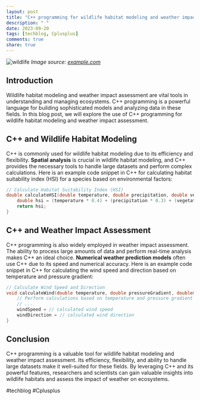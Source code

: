 ```yaml
---
layout: post
title: "C++ programming for wildlife habitat modeling and weather impact assessment"
description: " "
date: 2023-09-20
tags: [techblog, Cplusplus]
comments: true
share: true
---
```


![wildlife](https://example.com/wildlife.jpg)
*Image source: [example.com](https://example.com)*

## Introduction

Wildlife habitat modeling and weather impact assessment are vital tools in understanding and managing ecosystems. C++ programming is a powerful language for building sophisticated models and analyzing data in these fields. In this blog post, we will explore the use of C++ programming for wildlife habitat modeling and weather impact assessment.

## C++ and Wildlife Habitat Modeling

C++ is commonly used for wildlife habitat modeling due to its efficiency and flexibility. **Spatial analysis** is crucial in wildlife habitat modeling, and C++ provides the necessary tools to handle large datasets and perform complex calculations. Here is an example code snippet in C++ for calculating habitat suitability index (HSI) for a species based on environmental factors:

```cpp
// Calculate Habitat Suitability Index (HSI)
double calculateHSI(double temperature, double precipitation, double vegetation) {
    double hsi = (temperature * 0.4) + (precipitation * 0.3) + (vegetation * 0.3);
    return hsi;
}
```

## C++ and Weather Impact Assessment

C++ programming is also widely employed in weather impact assessment. The ability to process large amounts of data and perform real-time analysis makes C++ an ideal choice. **Numerical weather prediction models** often use C++ due to its speed and numerical accuracy. Here is an example code snippet in C++ for calculating the wind speed and direction based on temperature and pressure gradient:

```cpp
// Calculate Wind Speed and Direction
void calculateWind(double temperature, double pressureGradient, double& windSpeed, double& windDirection) {
    // Perform calculations based on temperature and pressure gradient
    // ...
    windSpeed = // calculated wind speed
    windDirection = // calculated wind direction
}
```

## Conclusion

C++ programming is a valuable tool for wildlife habitat modeling and weather impact assessment. Its efficiency, flexibility, and ability to handle large datasets make it well-suited for these fields. By leveraging C++ and its powerful features, researchers and scientists can gain valuable insights into wildlife habitats and assess the impact of weather on ecosystems.

#techblog #Cplusplus
